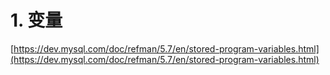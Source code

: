 # 1. 变量







[https://dev.mysql.com/doc/refman/5.7/en/stored-program-variables.html](https://dev.mysql.com/doc/refman/5.7/en/stored-program-variables.html)














